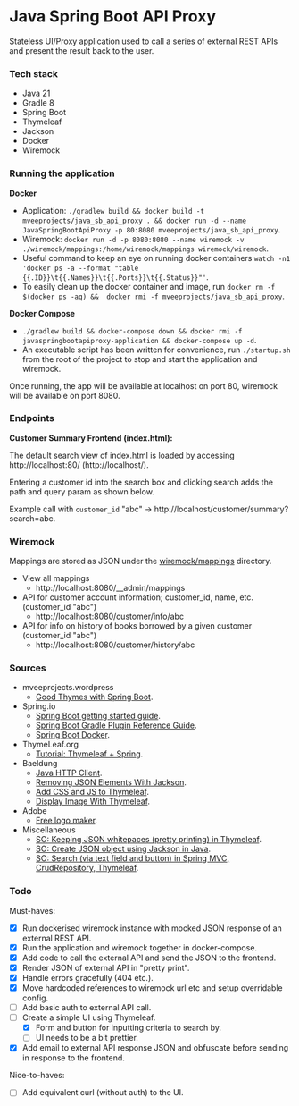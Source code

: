 # Java Spring Boot API Proxy

Stateless UI/Proxy application used to call a series of external REST APIs and present the result back to the user.

### Tech stack
* Java 21
* Gradle 8
* Spring Boot
* Thymeleaf
* Jackson
* Docker
* Wiremock

### Running the application

**Docker**
* Application: `./gradlew build && docker build -t mveeprojects/java_sb_api_proxy . && docker run -d --name JavaSpringBootApiProxy -p 80:8080 mveeprojects/java_sb_api_proxy`.
* Wiremock: `docker run -d -p 8080:8080 --name wiremock -v ./wiremock/mappings:/home/wiremock/mappings wiremock/wiremock`.
* Useful command to keep an eye on running docker containers `watch -n1 'docker ps -a --format "table {{.ID}}\t{{.Names}}\t{{.Ports}}\t{{.Status}}"'`.
* To easily clean up the docker container and image, run `docker rm -f $(docker ps -aq) &&  docker rmi -f mveeprojects/java_sb_api_proxy`.

**Docker Compose**
* `./gradlew build && docker-compose down && docker rmi -f javaspringbootapiproxy-application && docker-compose up -d`.
* An executable script has been written for convenience, run `./startup.sh` from the root of the project to stop and start the application and wiremock.
  
Once running, the app will be available at localhost on port 80, wiremock will be available on port 8080.

### Endpoints

**Customer Summary Frontend (index.html):** 

The default search view of index.html is loaded by accessing http://localhost:80/ (http://localhost/).

Entering a customer id into the search box and clicking search adds the path and query param as shown below.

Example call with `customer_id` "abc" -> http://localhost/customer/summary?search=abc.

[//]: # (Add images to the readme when the frontend is complete.)
[//]: # (Returns all proxied API responses for a given customer_id &#40;"abc", see wiremock endpoints below&#41; to the frontend.)
[//]: # ()
[//]: # (<p align="center" width="100%">)
[//]: # (  <img src="images/index.png" alt="index.png" width="500"/>)
[//]: # (  <br>)
[//]: # (  <img src="images/abc_result.png" alt="abc_result.png" width="500"/>)
[//]: # (  <br>)
[//]: # (</p>)
[//]: # ()
[//]: # (If the given customer_id &#40;"blah" in the example below&#41; does not exist or cannot be returned for any other reason, this is handled and represented in the response.)
[//]: # ()
[//]: # (<p align="center" width="100%">)
[//]: # (  <img src="images/blah_result.png" alt="blah_result.png" width="500"/>)
[//]: # (  <br>)
[//]: # (</p>)

### Wiremock

Mappings are stored as JSON under the [wiremock/mappings](./wiremock/mappings) directory.

* View all mappings
  * http://localhost:8080/__admin/mappings
* API for customer account information; customer_id, name, etc. (customer_id "abc")
  * http://localhost:8080/customer/info/abc
* API for info on history of books borrowed by a given customer (customer_id "abc")
  * http://localhost:8080/customer/history/abc

### Sources
* mveeprojects.wordpress
  * [Good Thymes with Spring Boot](https://mveeprojects.wordpress.com/2017/11/11/good-thymes-with-spring-boot/).
* Spring.io
  * [Spring Boot getting started guide](https://spring.io/guides/gs/spring-boot).
  * [Spring Boot Gradle Plugin Reference Guide](https://docs.spring.io/spring-boot/docs/current/gradle-plugin/reference/htmlsingle/).
  * [Spring Boot Docker](https://spring.io/guides/topicals/spring-boot-docker).
* ThymeLeaf.org
  * [Tutorial: Thymeleaf + Spring](https://www.thymeleaf.org/doc/tutorials/2.1/thymeleafspring.html#creating-a-form).
* Baeldung
  * [Java HTTP Client](https://www.baeldung.com/java-9-http-client).
  * [Removing JSON Elements With Jackson](https://www.baeldung.com/java-jackson-remove-json-elements).
  * [Add CSS and JS to Thymeleaf](https://www.baeldung.com/spring-thymeleaf-css-js).
  * [Display Image With Thymeleaf](https://www.baeldung.com/java-thymeleaf-image).
* Adobe
  * [Free logo maker](https://new.express.adobe.com/tools/logo-maker?%24web_only=true&_branch_match_id=1230855816239834151&_branch_referrer=H4sIAAAAAAAAA8soKSkottLXT0zJT0otLkgsyi7ILy7RLU9N0kssKNDLyczL1k%2FVd05LDfcMD%2FIw9UgCAI8wjcoxAAAA).
* Miscellaneous
  * [SO: Keeping JSON whitepaces (pretty printing) in Thymeleaf](https://stackoverflow.com/questions/62822117/displaying-pretty-printed-json-from-variable-with-java-spring-boot-thymeleaf).
  * [SO: Create JSON object using Jackson in Java](https://stackoverflow.com/questions/40967921/create-json-object-using-jackson-in-java).
  * [SO: Search (via text field and button) in Spring MVC, CrudRepository, Thymeleaf](https://stackoverflow.com/questions/41314724/search-via-text-field-and-button-in-spring-mvc-crudrepository-thymeleaf).

### Todo

Must-haves:
* [x] Run dockerised wiremock instance with mocked JSON response of an external REST API.
* [x] Run the application and wiremock together in docker-compose.
* [x] Add code to call the external API and send the JSON to the frontend.
* [x] Render JSON of external API in "pretty print".
* [x] Handle errors gracefully (404 etc.).
* [x] Move hardcoded references to wiremock url etc and setup overridable config.
* [ ] Add basic auth to external API call.
* [ ] Create a simple UI using Thymeleaf.
  * [x] Form and button for inputting criteria to search by.
  * [ ] UI needs to be a bit prettier.
* [x] Add email to external API response JSON and obfuscate before sending in response to the frontend.

Nice-to-haves:
* [ ] Add equivalent curl (without auth) to the UI.
